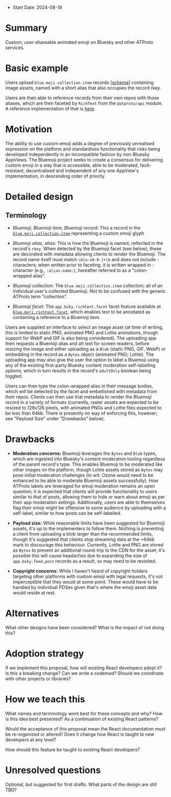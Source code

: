 - Start Date: 2024-08-18

# Summary

Custom, user-shareable animated emoji on Bluesky and other ATProto services.

# Basic example

Users upload `blue.moji.collection.item` records
[[schema]][schema_collection_item] containing image assets, named with a short
alias that also occupies the record rkey.

Users are then able to reference records from their own repos with those
aliases, which are then faceted by `RichText` from the `@atproto/api` module. A
reference implementation of that is [here][richtext_impl].

# Motivation

The ability to use custom emoji adds a degree of previously unrealised
expression on the platform and standardises functionality that risks being
developed independently in an incompatible fashion by non-Bluesky AppViews. The
Bluemoji project seeks to create a consensus for delivering custom emoji in a
way that is accessible, able to be moderated, fault-resistant, decentralised and
independent of any one AppView's implementation, in descending order of
priority.

# Detailed design

## Terminology

- _Bluemoji_, _Bluemoji item_, _Bluemoji record_: This a record in the
  [`blue.moji.collection.item`][schema_collection_item] representing a custom
  emoji glyph

- _Bluemoji alias_, _alias_: This is how the Bluemoji is named, reflected in the
  record's `rkey`. When detected by the Bluemoji facet (see below), these are
  decorated with metadata allowing clients to render the Bluemoji. The record
  name itself must match `\b[a-z0-9-]+\b` and does not include `:` characters;
  when written prior to faceting, it is written wrapped in `:` character (e.g.,
  `:alias-name:`), hereafter referred to as a "colon-wrapped alias".

- _Bluemoji collection_: The `blue.moji.collection.item` collection; all of an
  individual user's collected Bluemoji. Not to be confused with the generic
  ATProto term "collection".

- _Bluemoji facet_: The `app.bsky.richtext.facet` facet feature available at
  [`blue.moji.richtext.facet`][schema_richtext_facet], which enables text to be
  annotated as containing a reference to a Bluemoji item.

Users are supplied an interface to select an image asset (at time of writing,
this is limited to static PNG, animated PNG and Lottie animations, though
support for WebP and GIF is also being considered). The uploading app then
requests a Bluemoji alias and alt text for screen readers, before resizing the
image and either uploading as a `Blob` (static PNG, GIF, WebP) or embedding in
the record as a `Bytes` object (animated PNG; Lottie). The uploading app may
also give the user the option to label a Bluemoji using any of the existing
first-party Bluesky content moderation self-labelling options, which in turn
results in the record's `adultOnly` boolean being toggled.

Users can then type the colon-wrapped alias in their message bodies, which will
be detected by the facet and embellished with metadata from their repos. Clients
can then use that metadata to render the Bluemoji record in a variety of formats
(currently, raster assets are expected to be resized to 128x128 pixels, with
animated PNGs and Lottie files expected to be less than 64kb. There is presently
no way of enforcing this, however; see "Payload Size" under "Drawbacks" below).

# Drawbacks

- **Moderation concerns:** Bluemoji leverages the `Bytes` and `Blob` types,
  which are ingested into Bluesky's content moderation tooling regardless of the
  parent record's type. This enables Bluemoji to be moderated like other images
  on the platform, though Lottie assets stored as `Bytes` may pose initial
  moderation challenges (to wit: Ozone would need to be enhanced to be able to
  moderate Bluemoji assets successfully). How ATProto labels are leveraged for
  emoji moderation remains an open question; it is expected that clients will
  provide functionality to users similar to that of posts, allowing them to hide
  or warn about emoji as per their app moderation settings. Additionally, users
  are able to themselves flag their emoji might be offensive to some audience by
  uploading with a self-label, similar to how posts can be self-labelled.

- **Payload size:** While reasonable limits have been suggested for Bluemoji
  assets, it's up to the implementers to follow them. Nothing is preventing a
  client from uploading a blob larger than the recommended limits, though it's
  suggested that clients stop streaming data at the ~64kb mark to discourage
  this behaviour. Currently, Lottie and PNG are stored as `Bytes` to prevent an
  additional round-trip to the CDN for the asset; it's possible this will cause
  headaches due to expanding the size of `app.bsky.feed.post` records as a
  result, so may need to be revisited.

- **Copyright concerns:** While I haven't heard of copyright holders targeting
  other platforms with custom emoji with legal requests, it's not imperceptible
  that they would at some point. These would have to be handled by individual
  PDSes given that's where the emoji asset data would reside at rest.

# Alternatives

What other designs have been considered? What is the impact of not doing this?

# Adoption strategy

If we implement this proposal, how will existing React developers adopt it? Is
this a breaking change? Can we write a codemod? Should we coordinate with other
projects or libraries?

# How we teach this

What names and terminology work best for these concepts and why? How is this
idea best presented? As a continuation of existing React patterns?

Would the acceptance of this proposal mean the React documentation must be
re-organized or altered? Does it change how React is taught to new developers at
any level?

How should this feature be taught to existing React developers?

# Unresolved questions

Optional, but suggested for first drafts. What parts of the design are still
TBD?

[schema_collection_item]: ../schema/blue.moji/collection/item.json
[schema_richtext_facet]: ../schema/blue.moji/richtext/facet.json
[richtext_impl]: ../lib/src//facet/BluemojiRichText.ts

